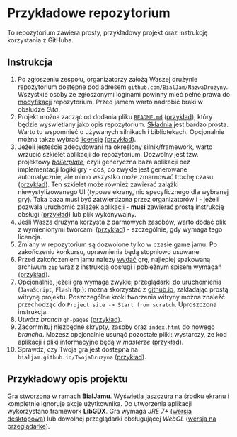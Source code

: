 # Przykładowe repozytorium
To repozytorium zawiera prosty, przykładowy projekt oraz instrukcję korzystania z GitHuba.

## Instrukcja
1. Po zgłoszeniu zespołu, organizatorzy założą Waszej drużynie repozytorium dostępne pod adresem `github.com/BialJam/NazwaDruzyny`. Wszystkie osoby ze zgłoszonymi loginami powinny mieć pełne prawa do [modyfikacji](https://help.github.com/categories/managing-remotes/) repozytorium. Przed jamem warto nadrobić braki w obsłudze *Gita*.
2. Projekt można zacząć od dodania pliku [`README.md`](https://gist.github.com/jxson/1784669) ([przykład](https://github.com/BialJam/example/blob/master/README.md)), który będzie wyświetlany jako opis repozytorium. [Składnia](https://github.com/adam-p/markdown-here/wiki/Markdown-Cheatsheet) jest bardzo prosta. Warto tu wspomnieć o używanych silnikach i bibliotekach. Opcjonalnie można także wybrać [licencję](https://help.github.com/articles/open-source-licensing/) ([przykład](https://github.com/BialJam/example/blob/master/LICENSE.md)).
3. Jeżeli jesteście zdecydowani na określony silnik/framework, warto wrzucić szkielet aplikacji do repozytorium. Dozwolny jest tzw. projektowy *[boilerplate](https://en.wikipedia.org/wiki/Boilerplate_code)*, czyli generyczna baza aplikacji bez implementacji logiki gry - coś, co zwykle jest generowane automatycznie, ale mimo wszystko może zmarnować trochę czasu ([przykład](https://github.com/BialJam/example/commit/3a9fd45b7c499bed364ccd088006c005085b1ad2)). Ten szkielet może również zawierać zalążki niewystylizowanego UI (typowe ekrany, nic specyficznego dla wybranej gry). Taka baza musi być zatwierdzona przez organizatorów i - jeżeli pozwala uruchomić zalążek aplikacji - **musi** zawierać prostą instrukcję obsługi ([przykład](https://github.com/BialJam/example/blob/master/project/README.md)) lub plik wykonywalny.
4. Jeśli Wasza drużyna korzysta z darmowych zasobów, warto dodać plik z wymienionymi twórcami ([przykład](https://github.com/BialJam/example/blob/master/CREDITS.md)) - szczególnie, gdy wymaga tego licencja.
5. Zmiany w repozytorium są dozwolone tylko w czasie game jamu. Po zakończeniu konkursu, uprawnienia będą stopniowo usuwane.
6. Przed zakończeniem jamu należy [wydać](https://help.github.com/articles/creating-releases/) grę, najlepiej spakowaną archiwum `zip` wraz z instrukcją obsługi i pobieżnym spisem wymagań ([przykład](https://github.com/BialJam/example/releases/tag/v1.0)).
7. Opcjonalnie, jeżeli gra wymaga zwykłej przeglądarki do uruchomienia (`JavaScript`, `Flash` itp.): można skorzystać z [github.io](https://github.io), zakładając prostą witrynę projektu. Poszczególne kroki tworzenia witryny można znaleźć przechodząc do `Project site -> Start from scratch`. Uproszczona instrukcja:
  1. Utwórz *branch* `gh-pages` ([przykład](https://github.com/BialJam/example/tree/gh-pages)).
  2. Zacommituj niezbędne skrypty, zasoby oraz `index.html` do nowego *brancha*. Możesz opcjonalnie usunąć pozostałe pliki: wystarczy, że kod aplikacji i pliki informacyjne będą w *masterze* ([przykład](https://github.com/BialJam/example/commit/87af3699b75dd3b45ac709fa45616de41cef295f)).
  3. Sprawdź, czy Twoja gra jest dostępna na `bialjam.github.io/TwojaDruzyna` ([przykład](http://bialjam.github.io/example/)).

## Przykładowy opis projektu

Gra stworzona w ramach **BialJamu**. Wyświetla jaszczura na środku ekranu i kompletnie ignoruje akcje użytkownika. Do utworzenia aplikacji wykorzystano framework **LibGDX**. Gra wymaga *JRE 7+* ([wersja desktopowa](https://github.com/BialJam/example/releases)) lub dowolnej przeglądarki obsługującej *WebGL* ([wersja na przeglądarkę](http://bialjam.github.io/example/)).
